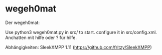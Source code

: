 wegeh0mat
=========

Der wegeh0mat:

Use python3 wegeh0mat.py in src/ to start. configure it in src/config.xml.
Anchatten mit hilfe oder ? für hilfe.

Abhängigkeiten: SleekXMPP 1.11 (https://github.com/fritzy/SleekXMPP)